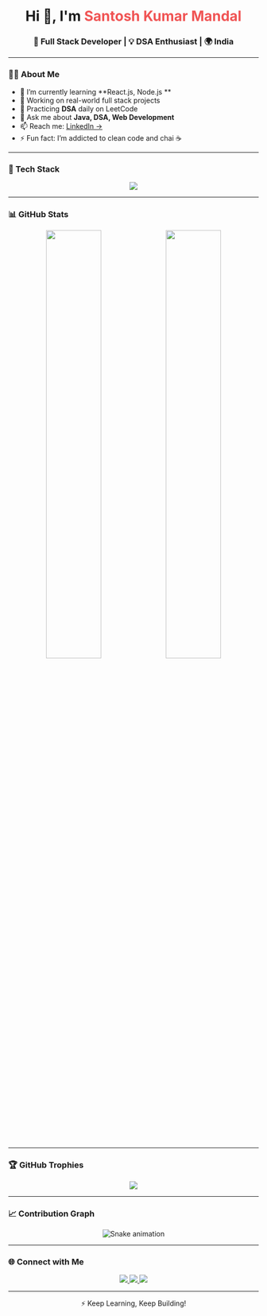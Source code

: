 <!-- PROFILE HEADER -->
<h1 align="center">Hi 👋, I'm <span style="color:#f05454;">Santosh Kumar Mandal</span></h1>
<h3 align="center">🚀 Full Stack Developer | 💡 DSA Enthusiast | 🌍 India</h3>

---

### 🧑‍💻 About Me

- 🌱 I’m currently learning **React.js, Node.js **
- 🔭 Working on real-world full stack projects
- 🧠 Practicing **DSA** daily on LeetCode
- 💬 Ask me about **Java, DSA, Web Development**
- 📫 Reach me: [LinkedIn →](https://www.linkedin.com/in/santosh-kumar-mandal-125762246/)
- ⚡ Fun fact: I’m addicted to clean code and chai ☕

---

### 🚀 Tech Stack

<p align="center">
  <img src="https://skillicons.dev/icons?i=java,javascript,react,nodejs,express,mongodb,mysql,git,github,html,css,tailwind,linux,docker" />
</p>

---

### 📊 GitHub Stats

<p align="center">
  <img src="https://github-readme-stats.vercel.app/api?username=Santoshkumar2383mandal&show_icons=true&theme=radical" width="47%" />
  <img src="https://github-readme-streak-stats.herokuapp.com?user=Santoshkumar2383mandal&theme=radical" width="47%" />
</p>

---

### 🏆 GitHub Trophies

<p align="center">
  <img src="https://github-profile-trophy.vercel.app/?username=Santoshkumar2383mandal&theme=radical&column=4&margin-w=15&margin-h=15" />
</p>

---

### 📈 Contribution Graph

<p align="center">
  <img src="https://raw.githubusercontent.com/Santoshkumar2383mandal/Santoshkumar2383mandal/output/github-contribution-grid-snake.svg" alt="Snake animation" />
</p>

---

### 🌐 Connect with Me

<p align="center">
  <a href="https://www.linkedin.com/in/santosh-kumar-mandal-125762246/">
    <img src="https://img.shields.io/badge/-LinkedIn-0077B5?style=for-the-badge&logo=linkedin&logoColor=white" />
  </a>
  <a href="mailto:santoshmandaldev@gmail.com">
    <img src="https://img.shields.io/badge/-Email-D14836?style=for-the-badge&logo=gmail&logoColor=white" />
  </a>
  <a href="https://github.com/Santoshkumar2383mandal">
    <img src="https://img.shields.io/badge/-GitHub-black?style=for-the-badge&logo=github&logoColor=white" />
  </a>
</p>

---

<p align="center">⚡ Keep Learning, Keep Building!</p>
